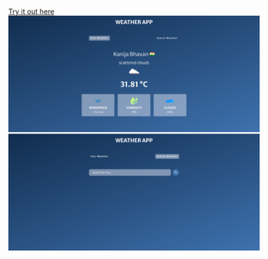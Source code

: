 [Try it out here](https://Nikitha-ms.github.io/Weather-App/)
<img src="./assets/one.png">
<img src="./assets/two.png">
